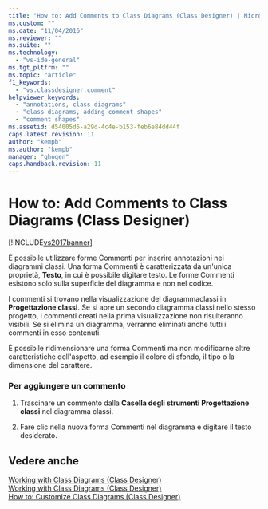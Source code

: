 ```yaml
---
title: "How to: Add Comments to Class Diagrams (Class Designer) | Microsoft Docs"
ms.custom: ""
ms.date: "11/04/2016"
ms.reviewer: ""
ms.suite: ""
ms.technology: 
  - "vs-ide-general"
ms.tgt_pltfrm: ""
ms.topic: "article"
f1_keywords: 
  - "vs.classdesigner.comment"
helpviewer_keywords: 
  - "annotations, class diagrams"
  - "class diagrams, adding comment shapes"
  - "comment shapes"
ms.assetid: d54005d5-a29d-4c4e-b153-feb6e84dd44f
caps.latest.revision: 11
author: "kempb"
ms.author: "kempb"
manager: "ghogen"
caps.handback.revision: 11
---
```

# How to: Add Comments to Class Diagrams (Class Designer)
[!INCLUDE[vs2017banner](../code-quality/includes/vs2017banner.md)]

È possibile utilizzare forme Commenti per inserire annotazioni nei diagrammi classi.  Una forma Commenti è caratterizzata da un'unica proprietà, **Testo**, in cui è possibile digitare testo.  Le forme Commenti esistono solo sulla superficie del diagramma e non nel codice.  
  
 I commenti si trovano nella visualizzazione del diagrammaclassi in **Progettazione classi**. Se si apre un secondo diagramma classi nello stesso progetto, i commenti creati nella prima visualizzazione non risulteranno visibili.  Se si elimina un diagramma, verranno eliminati anche tutti i commenti in esso contenuti.  
  
 È possibile ridimensionare una forma Commenti ma non modificarne altre caratteristiche dell'aspetto, ad esempio il colore di sfondo, il tipo o la dimensione del carattere.  
  
### Per aggiungere un commento  
  
1.  Trascinare un commento dalla **Casella degli strumenti Progettazione classi** nel diagramma classi.  
  
2.  Fare clic nella nuova forma Commenti nel diagramma e digitare il testo desiderato.  
  
## Vedere anche  
 [Working with Class Diagrams \(Class Designer\)](../ide/working-with-class-diagrams-class-designer.md)   
 [Working with Class Diagrams \(Class Designer\)](../ide/working-with-class-diagrams-class-designer.md)   
 [How to: Customize Class Diagrams \(Class Designer\)](../ide/how-to-customize-class-diagrams-class-designer.md)